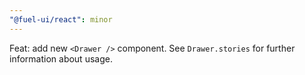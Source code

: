 ```yaml
---
"@fuel-ui/react": minor
---
```


Feat: add new `<Drawer />` component. See `Drawer.stories` for further information about usage.
